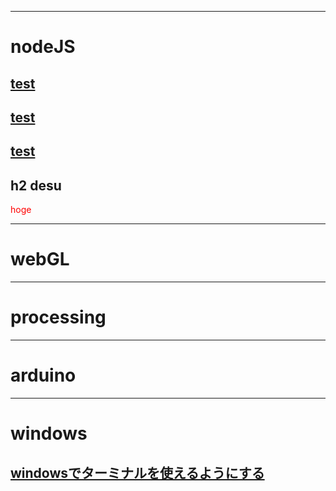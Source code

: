 ***
# nodeJS

  ## [test](./test.html)
  ## [test](./test.html)
  ## [test](./test.html)
  ## h2 desu
  <font color=#F00> hoge </font>


***  
# webGL


***
# processing


***
# arduino


***
# windows
  ## [windowsでターミナルを使えるようにする](./windows_on_terminal.html)
